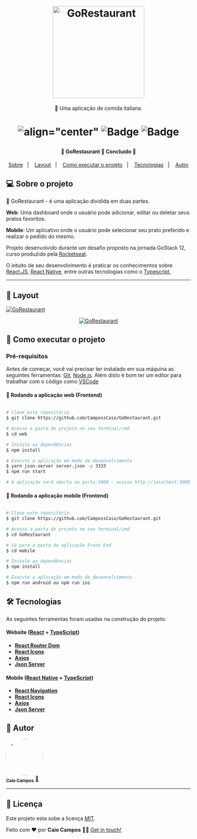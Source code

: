 <h1 align="center">
    <img alt="GoRestaurant" src="https://res.cloudinary.com/dgugs5dpz/image/upload/v1599792811/5a43a23a-c720-4d9a-b91b-6d4e0a8371d9_ipj46e.jpg" width="250px" />
</h1>

<p align="center">🚀 Uma aplicação de comida italiana.</p>

<h1 align="center">

 ![align="center"](https://img.shields.io/github/issues/CampossCaio/GoMarketplace?color="DC143C")
 ![Badge](https://img.shields.io/github/forks/CampossCaio/GoMarketplace?color="DC143C")
 ![Badge](https://img.shields.io/github/stars/CampossCaio/GoMarketplace?color="DC143C") 
 
</h1>

<h4 align="center"> 
	🚧  GoRestaurant 🚀 Concluído  🚧
</h4>

<p align="center">
  <a href="#-sobre-o-projeto">Sobre</a>&nbsp;&nbsp;&nbsp;|&nbsp;&nbsp;&nbsp;
  <a href="#-layout">Layout</a>&nbsp;&nbsp;&nbsp;|&nbsp;&nbsp;&nbsp;
  <a href="#-como-executar-o-projeto">Como executar o projeto</a>&nbsp;&nbsp;&nbsp;|&nbsp;&nbsp;&nbsp;
  <a href="#-tecnologias">Tecnologias</a>&nbsp;&nbsp;&nbsp;|&nbsp;&nbsp;&nbsp;
  <a href="#-autor">Autor</a> 
</p>

## 💻 Sobre o projeto

:spaghetti:  GoRestaurant - é uma aplicação dividida em duas partes.

**Web**: Uma dashboard onde o usuário pode adicionar, editar ou deletar seus pratos favoritos.

**Mobile**: Um aplicativo onde o usuário pode selecionar seu prato preferido e realizar o pedido do mesmo.


Projeto desenvolvido durante um desafio proposto na jornada GoStack 12, curso produzido pela [Rocketseat](https://blog.rocketseat.com.br).

O intuito de seu desenvolvimento é praticar os conhecimentos sobre [React.JS](https://reactnative.dev/), [React Native](https://reactnative.dev/), entre outras tecnologias como o [Typescript](https://www.typescriptlang.org/),

---

## 🎨 Layout


<a href="https://www.figma.com/file/1SxgOMojOB2zYT0Mdk28lB/Ecoleta?node-id=136%3A546">
  <img alt="GoRestaurant" src="https://res.cloudinary.com/dgugs5dpz/image/upload/v1599792969/go_restaurante_wypdyu.gif">
</a>

<p align="center">
 <a href="https://www.figma.com/file/1SxgOMojOB2zYT0Mdk28lB/Ecoleta?node-id=136%3A546">
  <img alt="GoRestaurant" src="https://res.cloudinary.com/dgugs5dpz/image/upload/v1601944210/Peek_2020-10-05_21-29_tzfg3g.gif">
</a>
</p>


## 🚀 Como executar o projeto




### Pré-requisitos

Antes de começar, você vai precisar ter instalado em sua máquina as seguintes ferramentas:
[Git](https://git-scm.com), [Node.js](https://nodejs.org/en/). 
Além disto é bom ter um editor para trabalhar com o código como [VSCode](https://code.visualstudio.com/)



#### 🧭 Rodando a aplicação web (Frontend)

```bash

# Clone este repositório
$ git clone https://github.com/CampossCaio/GoRestaurant.git

# Acesse a pasta do projeto no seu terminal/cmd
$ cd web

# Instale as dependências
$ npm install

# Execute a aplicação em modo de desenvolvimento
$ yarn json-server server.json -p 3333
$ npm run start

# A aplicação será aberta na porta:3000 - acesse http://localhost:3000

```

#### 🧭 Rodando a aplicação mobile (Frontend)

```bash

# Clone este repositório
$ git clone https://github.com/CampossCaio/GoRestaurant.git

# Acesse a pasta do projeto no seu terminal/cmd
$ cd GoRestaurant

# Vá para a pasta da aplicação Front End
$ cd mobile

# Instale as dependências
$ npm install

# Execute a aplicação em modo de desenvolvimento
$ npm run android ou npm run ios


```

## 🛠 Tecnologias

As seguintes ferramentas foram usadas na construção do projeto:

#### **Website**  ([React](https://reactjs.org/)  +  [TypeScript](https://www.typescriptlang.org/))

-   **[React Router Dom](https://github.com/ReactTraining/react-router/tree/master/packages/react-router-dom)**
-   **[React Icons](https://react-icons.github.io/react-icons/)**
-   **[Axios](https://github.com/axios/axios)**
-   **[Json Server ](https://www.npmjs.com/package/json-server)**

#### **Mobile**  ([React Native](https://reactnative.dev/)  +  [TypeScript](https://www.typescriptlang.org/))

-   **[React Navigation](https://reactnavigation.org/)**
-   **[React Icons](https://react-icons.github.io/react-icons/)**
-   **[Axios](https://github.com/axios/axios)**
-   **[Json Server ](https://www.npmjs.com/package/json-server)**



## 🦸 Autor

<a href="https://github.com/CampossCaio">
 <img style="border-radius: 50%;" src="https://avatars0.githubusercontent.com/u/52550525?s=400&u=c8dfc4e1c8ef1bf3ed5890ecc40ee98f086ca72b&v=4" width="100px;" alt=""/>
 <br />
 <sub><b>Caio Campos</b></sub></a> <a href="https://github.com/CampossCaio" title="Caio Campos">🚀</a>
 <br />

---

## 📝 Licença

Este projeto esta sobe a licença [MIT](./LICENSE).

Feito com ❤️ por **Caio Campos** 👋🏻 [Get in touch!](https://github.com/CampossCaio)
